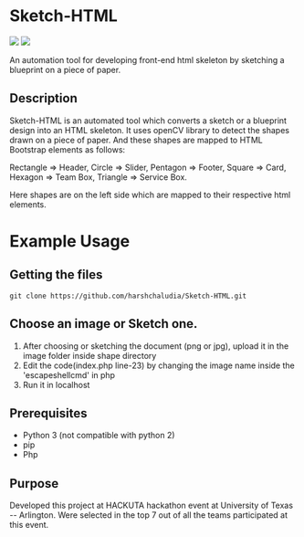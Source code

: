 # Sketch-HTML
 ![](https://img.shields.io/badge/python-3-brightgreen.svg) ![](https://img.shields.io/badge/php-7-orange.svg)


An automation tool for developing front-end html skeleton by sketching a blueprint on a piece of paper.

## Description

Sketch-HTML is an automated tool which converts a sketch or a blueprint design into an HTML skeleton. 
It uses openCV library to detect the shapes drawn on a piece of paper. And these shapes are mapped to HTML Bootstrap elements as follows:

Rectangle => Header,
Circle => Slider,
Pentagon => Footer,
Square => Card,
Hexagon => Team Box,
Triangle => Service Box.

Here shapes are on the left side which are mapped to their respective html elements.

# Example Usage

## Getting the files
```
git clone https://github.com/harshchaludia/Sketch-HTML.git
```

## Choose an image or Sketch one.
1. After choosing or sketching the document (png or jpg), upload it in the image folder inside shape directory
2. Edit the code(index.php line-23) by changing the image name inside the 'escapeshellcmd' in php
3. Run it in localhost

## Prerequisites
- Python 3 (not compatible with python 2)
- pip
- Php

## Purpose

Developed this project at HACKUTA hackathon event at University of Texas -- Arlington.
Were selected in the top 7 out of all the teams participated at this event.
